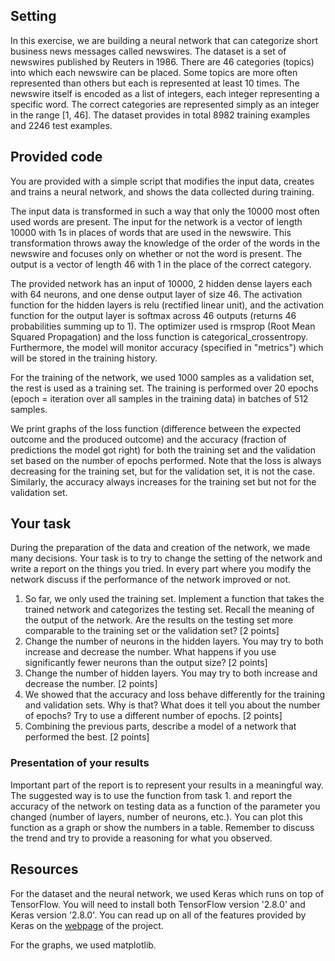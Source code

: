 ## Setting

In this exercise, we are building a neural network that can categorize short business news messages called newswires. The dataset is a set of newswires published by Reuters in 1986. There are 46 categories (topics) into which each newswire can be placed. Some topics are more often represented than others but each is represented at least 10 times. The newswire itself is encoded as a list of integers, each integer representing a specific word. The correct categories are represented simply as an integer in the range [1, 46]. The dataset provides in total 8982 training examples and 2246 test examples.

## Provided code

You are provided with a simple script that modifies the input data, creates and trains a neural network, and shows the data collected during training.

The input data is transformed in such a way that only the 10000 most often used words are present. The input for the network is a vector of length 10000 with 1s in places of words that are used in the newswire. This transformation throws away the knowledge of the order of the words in the newswire and focuses only on whether or not the word is present. The output is a vector of length 46 with 1 in the place of the correct category.

The provided network has an input of 10000, 2 hidden dense layers each with 64 neurons, and one dense output layer of size 46. The activation function for the hidden layers is relu (rectified linear unit), and the activation function for the output layer is softmax across 46 outputs (returns 46 probabilities summing up to 1). The optimizer used is rmsprop (Root Mean Squared Propagation) and the loss function is categorical_crossentropy. Furthermore, the model will monitor accuracy (specified in "metrics") which will be stored in the training history.

For the training of the network, we used 1000 samples as a validation set, the rest is used as a training set. The training is performed over 20 epochs (epoch = iteration over all samples in the training data) in batches of 512 samples.

We print graphs of the loss function (difference between the expected outcome and the produced outcome) and the accuracy (fraction of predictions the model got right) for both the training set and the validation set based on the number of epochs performed. Note that the loss is always decreasing for the training set, but for the validation set, it is not the case. Similarly, the accuracy always increases for the training set but not for the validation set. 

## Your task

During the preparation of the data and creation of the network, we made many decisions. Your task is to try to change the setting of the network and write a report on the things you tried. In every part where you modify the network discuss if the performance of the network improved or not.

1. So far, we only used the training set. Implement a function that takes the trained network and categorizes the testing set. Recall the meaning of the output of the network. Are the results on the testing set more comparable to the training set or the validation set? [2 points]
2. Change the number of neurons in the hidden layers. You may try to both increase and decrease the number. What happens if you use significantly fewer neurons than the output size? [2 points]
3. Change the number of hidden layers. You may try to both increase and decrease the number. [2 points]
4. We showed that the accuracy and loss behave differently for the training and validation sets. Why is that? What does it tell you about the number of epochs? Try to use a different number of epochs. [2 points]
5. Combining the previous parts, describe a model of a network that performed the best. [2 points] 

### Presentation of your results

Important part of the report is to represent your results in a meaningful way. The suggested way is to use the function from task 1. and report the accuracy of the network on testing data as a function of the parameter you changed (number of layers, number of neurons, etc.). You can plot this function as a graph or show the numbers in a table. Remember to discuss the trend and try to provide a reasoning for what you observed.

## Resources

For the dataset and the neural network, we used Keras which runs on top of TensorFlow. You will need to install both TensorFlow version '2.8.0' and Keras version '2.8.0'. You can read up on all of the features provided by Keras on the [webpage](https://keras.io/) of the project.

For the graphs, we used matplotlib.

